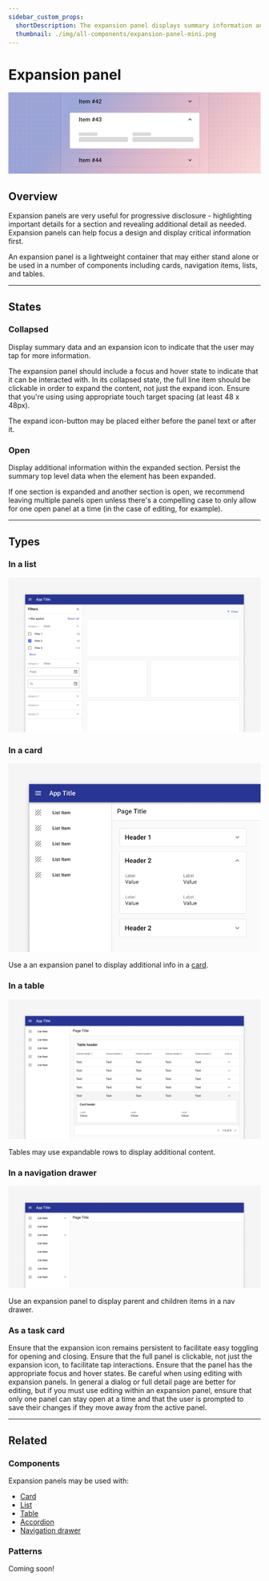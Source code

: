 ```yaml
---
sidebar_custom_props:
  shortDescription: The expansion panel displays summary information and reveals additional details on tap or click.
  thumbnail: ./img/all-components/expansion-panel-mini.png
---
```


# Expansion panel

<ComponentVisual storybookUrl="https://forge.tylerdev.io/main/?path=/docs/components-expansion-panel--docs">

![](./images/expansion-panel.png)

</ComponentVisual>

## Overview

Expansion panels are very useful for progressive disclosure - highlighting important details for a section and revealing additional detail as needed. Expansion panels can help focus a design and display critical information first.

An expansion panel is a lightweight container that may either stand alone or be used in a number of components including cards, navigation items, lists, and tables.

---

## States

### Collapsed

Display summary data and an expansion icon to indicate that the user may tap for more information.

The expansion panel should include a focus and hover state to indicate that it can be interacted with. In its collapsed state, the full line item should be clickable in order to expand the content, not just the expand icon. Ensure that you're using using appropriate touch target spacing (at least 48 x 48px).

The expand icon-button may be placed either before the panel text or after it.

### Open

Display additional information within the expanded section. Persist the summary top level data when the element has been expanded.

If one section is expanded and another section is open, we recommend leaving multiple panels open unless there's a compelling case to only allow for one open panel at a time (in the case of editing, for example).

---

## Types

### In a list
<ImageBlock> 

![An expansion panel in a list item is used to create a filter side sheet.](./images/list-type.png)

</ImageBlock>

### In a card
<ImageBlock> 

![A card houses an expansion panel and expands the entire card down to show more information.](./images/card-type.png)

</ImageBlock>

Use a an expansion panel to display additional info in a [card](/components/cards/card).

### In a table
<ImageBlock> 

![A table row with an expansion panel creates an additional area under it to show more information.](./images/table-type.png)

</ImageBlock>

Tables may use expandable rows to display additional content.

### In a navigation drawer
<ImageBlock> 

![A navigation drawer with expansion panels used to house child items.](./images/nav-type.png)

</ImageBlock>

Use an expansion panel to display parent and children items in a nav drawer.

### As a task card

<DoDontGrid>
  <DoDontTextSection>
    <DoDontText type="do">Ensure that the expansion icon remains persistent to facilitate easy toggling for opening and closing.</DoDontText>
    <DoDontText type="do">Ensure that the full panel is clickable, not just the expansion icon, to facilitate tap interactions. Ensure that the panel has the appropriate focus and hover states.</DoDontText>
  </DoDontTextSection>
  <DoDontTextSection>
    <DoDontText type="dont">Be careful when using editing with expansion panels. In general a dialog or full detail page are better for editing, but if you must use editing within an expansion panel, ensure that only one panel can stay open at a time and that the user is prompted to save their changes if they move away from the active panel. </DoDontText>
  </DoDontTextSection>
</DoDontGrid>

---

## Related

### Components

Expansion panels may be used with:
- [Card](/components/cards/card)
- [List](/components/lists/list)
- [Table](/components/table/table)
- [Accordion](/components/page/accordion)
- [Navigation drawer](/components/navigation/navigation-drawer)

### Patterns

Coming soon!
